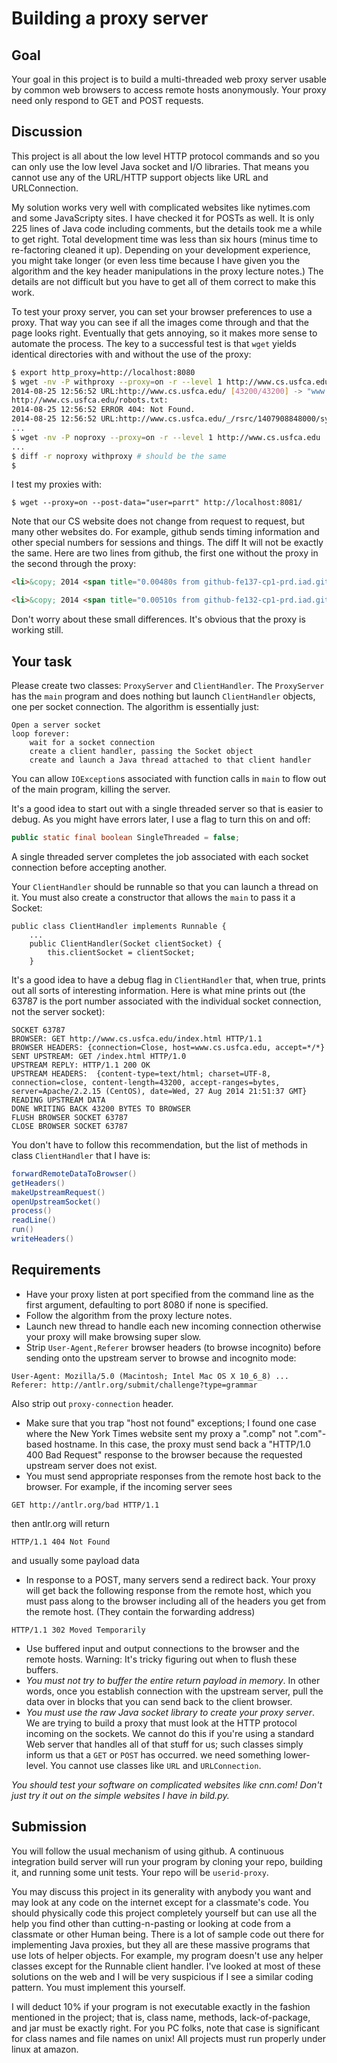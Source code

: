 Building a proxy server
=======

## Goal

Your goal in this project is to build a multi-threaded web proxy server usable by common web browsers to access remote hosts anonymously.  Your proxy need only respond to GET and POST requests.  

## Discussion

This project is all about the low level HTTP protocol commands and so you can only use the low level Java socket and I/O libraries. That means you cannot use any of the URL/HTTP support objects like URL and URLConnection.

My solution works very well with complicated websites like nytimes.com and some JavaScripty sites. I have checked it for POSTs as well. It is only 225 lines of Java code including comments, but the details took me a while to get right. Total development time was less than six hours (minus time to re-factoring cleaned it up). Depending on your development experience, you might take longer (or even less time because I have given you the algorithm and the key header manipulations in the proxy lecture notes.)  The details are not difficult but you have to get all of them correct to make this work.

To test your proxy server, you can set your browser preferences to use a proxy. That way you can see if all the images come through and that the page looks right. Eventually that gets annoying, so it makes more sense to automate the process. The key to a successful test is that ``wget`` yields identical directories with and without the use of the proxy:

```bash
$ export http_proxy=http://localhost:8080
$ wget -nv -P withproxy --proxy=on -r --level 1 http://www.cs.usfca.edu
2014-08-25 12:56:52 URL:http://www.cs.usfca.edu/ [43200/43200] -> "www.cs.usfca.edu/index.html" [1]
http://www.cs.usfca.edu/robots.txt:
2014-08-25 12:56:52 ERROR 404: Not Found.
2014-08-25 12:56:52 URL:http://www.cs.usfca.edu/_/rsrc/1407908848000/system/app/css/overlay.css [4099/4099] -> "www.cs.usfca.edu/_/rsrc/1407908848000/system/app/css/overlay.css" [1]
...
$ wget -nv -P noproxy --proxy=on -r --level 1 http://www.cs.usfca.edu
...
$ diff -r noproxy withproxy # should be the same
$
```

I test my proxies with:

```
$ wget --proxy=on --post-data="user=parrt" http://localhost:8081/
```

Note that our CS website does not change from request to request, but many other websites do. For example, github sends timing information and other special numbers for sessions and things. The diff It will not be exactly the same. Here are two lines from github, the first one without the proxy in the second through the proxy:

```html
<li>&copy; 2014 <span title="0.00480s from github-fe137-cp1-prd.iad.github.net">GitHub</span>, Inc.</li>
```

```html
<li>&copy; 2014 <span title="0.00510s from github-fe132-cp1-prd.iad.github.net">GitHub</span>, Inc.</li>
```
 Don't worry about these small differences. It's obvious that the proxy is working still.

## Your task

Please create two classes: `ProxyServer` and `ClientHandler`. The `ProxyServer` has the `main` program and does nothing but launch `ClientHandler` objects, one per socket connection. The algorithm is essentially just:

```
Open a server socket
loop forever:
    wait for a socket connection
	create a client handler, passing the Socket object
	create and launch a Java thread attached to that client handler
```

You can allow `IOException`s associated with function calls in `main` to flow out of the main program, killing the server.

It's a good idea to start out with a single threaded server so that is easier to debug. As you might have errors later, I use a flag to turn this on and off:

```java
public static final boolean SingleThreaded = false;
```

A single threaded server completes the job associated with each socket connection before accepting another.

Your `ClientHandler` should be runnable so that you can launch a thread on it. You must also create a constructor that allows the `main` to pass it a Socket:

```
public class ClientHandler implements Runnable {
	...
	public ClientHandler(Socket clientSocket) {
		this.clientSocket = clientSocket;
	}
```

It's a good idea to have a debug flag in `ClientHandler` that, when true, prints out all sorts of interesting information. Here is what mine prints out (the 63787 is the port number associated with the individual socket connection, not the server socket):

```
SOCKET 63787
BROWSER: GET http://www.cs.usfca.edu/index.html HTTP/1.1
BROWSER HEADERS: {connection=Close, host=www.cs.usfca.edu, accept=*/*}
SENT UPSTREAM: GET /index.html HTTP/1.0
UPSTREAM REPLY: HTTP/1.1 200 OK
UPSTREAM HEADERS:  {content-type=text/html; charset=UTF-8, connection=close, content-length=43200, accept-ranges=bytes, server=Apache/2.2.15 (CentOS), date=Wed, 27 Aug 2014 21:51:37 GMT}
READING UPSTREAM DATA
DONE WRITING BACK 43200 BYTES TO BROWSER
FLUSH BROWSER SOCKET 63787
CLOSE BROWSER SOCKET 63787
```

You don't have to follow this recommendation, but the list of methods in class `ClientHandler` that I have is:

```java
forwardRemoteDataToBrowser()
getHeaders()
makeUpstreamRequest()
openUpstreamSocket()
process()
readLine()
run()
writeHeaders()
```

## Requirements

* Have your proxy listen at port specified from the command line as the first argument, defaulting to port 8080 if none is specified.
* Follow the algorithm from the proxy lecture notes.
* Launch new thread to handle each new incoming connection otherwise your proxy will make browsing super slow.
* Strip ``User-Agent,Referer`` browser headers (to browse incognito) before sending onto the upstream server to browse and incognito mode:
```
User-Agent: Mozilla/5.0 (Macintosh; Intel Mac OS X 10_6_8) ...
Referer: http://antlr.org/submit/challenge?type=grammar
```
Also strip out `proxy-connection` header.
* Make sure that you trap "host not found" exceptions; I found one case where the New York Times website sent my proxy a ".comp" not ".com"-based hostname.  In this case, the proxy must send back a "HTTP/1.0 400 Bad Request" response to the browser because the requested upstream server does not exist.
* You must send appropriate responses from the remote host back to the browser. For example, if the incoming server sees
```
GET http://antlr.org/bad HTTP/1.1
```
then antlr.org will return
```
HTTP/1.1 404 Not Found
```
and usually some payload data
* In response to a POST, many servers send a redirect back. Your proxy will get back the following response from the remote host, which you must pass along to the browser including all of the headers you get from the remote host. (They contain the forwarding address)
```
HTTP/1.1 302 Moved Temporarily
```
* Use buffered input and output connections to the browser and the remote hosts.  Warning: It's tricky figuring out when to flush these buffers.
* *You must not try to buffer the entire return payload in memory*. In other words, once you establish connection with the upstream server, pull the data over in blocks that you can send back to the client browser.
* *You must use the raw Java socket library to create your proxy server*. We are trying to build a proxy that must look at the HTTP protocol incoming on the sockets. We cannot do this if you're using a standard Web server that handles all of that stuff for us; such classes simply inform us that a ``GET`` or ``POST`` has occurred. we need something lower-level. You cannot use classes like ``URL`` and ``URLConnection``.

*You should test your software on complicated websites like cnn.com! Don't just try it out on the simple websites I have in bild.py.*

## Submission

You will follow the usual mechanism of using github. A continuous integration build server will run your program by cloning your repo, building it, and running some unit tests.  Your repo will be ``userid-proxy``.

You may discuss this project in its generality with anybody you want and may look at any code on the internet except for a classmate's code. You should physically code this project completely yourself but can use all the help you find other than cutting-n-pasting or looking at code from a classmate or other Human being. There is a lot of sample code out there for implementing Java proxies, but they all are these massive programs that use lots of helper objects. For example, my program doesn't use any helper classes except for the Runnable client handler.  I've looked at most of these solutions on the web and I will be very suspicious if I see a similar coding pattern. You must implement this yourself.

I will deduct 10% if your program is not executable exactly in the fashion mentioned in the project; that is, class name, methods, lack-of-package, and jar must be exactly right. For you PC folks, note that case is significant for class names and file names on unix! All projects must run properly under linux at amazon.
